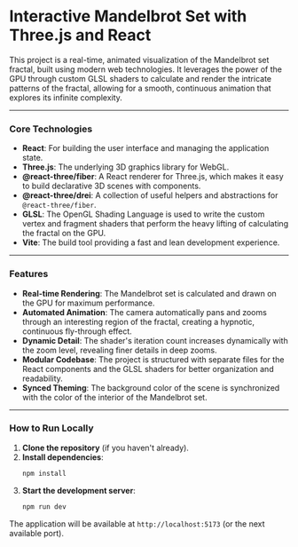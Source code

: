 # Interactive Mandelbrot Set with Three.js and React

This project is a real-time, animated visualization of the Mandelbrot set fractal, built using modern web technologies. It leverages the power of the GPU through custom GLSL shaders to calculate and render the intricate patterns of the fractal, allowing for a smooth, continuous animation that explores its infinite complexity.
<!-- It's helpful to add a screenshot here later -->
---

### Core Technologies

*   **React**: For building the user interface and managing the application state.
*   **Three.js**: The underlying 3D graphics library for WebGL.
*   **@react-three/fiber**: A React renderer for Three.js, which makes it easy to build declarative 3D scenes with components.
*   **@react-three/drei**: A collection of useful helpers and abstractions for `@react-three/fiber`.
*   **GLSL**: The OpenGL Shading Language is used to write the custom vertex and fragment shaders that perform the heavy lifting of calculating the fractal on the GPU.
*   **Vite**: The build tool providing a fast and lean development experience.

---

### Features

*   **Real-time Rendering**: The Mandelbrot set is calculated and drawn on the GPU for maximum performance.
*   **Automated Animation**: The camera automatically pans and zooms through an interesting region of the fractal, creating a hypnotic, continuous fly-through effect.
*   **Dynamic Detail**: The shader's iteration count increases dynamically with the zoom level, revealing finer details in deep zooms.
*   **Modular Codebase**: The project is structured with separate files for the React components and the GLSL shaders for better organization and readability.
*   **Synced Theming**: The background color of the scene is synchronized with the color of the interior of the Mandelbrot set.

---

### How to Run Locally

1.  **Clone the repository** (if you haven't already).
2.  **Install dependencies**:
    ```bash
    npm install
    ```
3.  **Start the development server**:
    ```bash
    npm run dev
    ```

The application will be available at `http://localhost:5173` (or the next available port).
